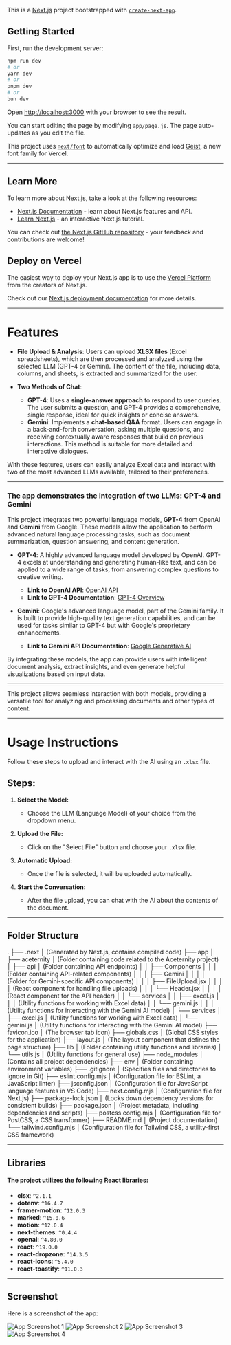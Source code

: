This is a [Next.js](https://nextjs.org) project bootstrapped with [`create-next-app`](https://github.com/vercel/next.js/tree/canary/packages/create-next-app).

## Getting Started

First, run the development server:

```bash
npm run dev
# or
yarn dev
# or
pnpm dev
# or
bun dev
```

Open [http://localhost:3000](http://localhost:3000) with your browser to see the result.

You can start editing the page by modifying `app/page.js`. The page auto-updates as you edit the file.

This project uses [`next/font`](https://nextjs.org/docs/app/building-your-application/optimizing/fonts) to automatically optimize and load [Geist](https://vercel.com/font), a new font family for Vercel.

---

## Learn More

To learn more about Next.js, take a look at the following resources:

- [Next.js Documentation](https://nextjs.org/docs) - learn about Next.js features and API.
- [Learn Next.js](https://nextjs.org/learn) - an interactive Next.js tutorial.

You can check out [the Next.js GitHub repository](https://github.com/vercel/next.js) - your feedback and contributions are welcome!

## Deploy on Vercel

The easiest way to deploy your Next.js app is to use the [Vercel Platform](https://vercel.com/new?utm_medium=default-template&filter=next.js&utm_source=create-next-app&utm_campaign=create-next-app-readme) from the creators of Next.js.

Check out our [Next.js deployment documentation](https://nextjs.org/docs/app/building-your-application/deploying) for more details.

---

# Features

- **File Upload & Analysis**: Users can upload **XLSX files** (Excel spreadsheets), which are then processed and analyzed using the selected LLM (GPT-4 or Gemini). The content of the file, including data, columns, and sheets, is extracted and summarized for the user.
  
- **Two Methods of Chat**:
  - **GPT-4**: Uses a **single-answer approach** to respond to user queries. The user submits a question, and GPT-4 provides a comprehensive, single response, ideal for quick insights or concise answers.
  - **Gemini**: Implements a **chat-based Q&A** format. Users can engage in a back-and-forth conversation, asking multiple questions, and receiving contextually aware responses that build on previous interactions. This method is suitable for more detailed and interactive dialogues.

With these features, users can easily analyze Excel data and interact with two of the most advanced LLMs available, tailored to their preferences.

---

### The app demonstrates the integration of two LLMs: GPT-4 and Gemini

This project integrates two powerful language models, **GPT-4** from OpenAI and **Gemini** from Google. These models allow the application to perform advanced natural language processing tasks, such as document summarization, question answering, and content generation.

- **GPT-4**: A highly advanced language model developed by OpenAI. GPT-4 excels at understanding and generating human-like text, and can be applied to a wide range of tasks, from answering complex questions to creative writing.
  - **Link to OpenAI API**: [OpenAI API](https://platform.openai.com/docs)
  - **Link to GPT-4 Documentation**: [GPT-4 Overview](https://openai.com/research/gpt-4)

- **Gemini**: Google's advanced language model, part of the Gemini family. It is built to provide high-quality text generation capabilities, and can be used for tasks similar to GPT-4 but with Google's proprietary enhancements.
  - **Link to Gemini API Documentation**: [Google Generative AI](https://developers.google.com/generative-ai)

By integrating these models, the app can provide users with intelligent document analysis, extract insights, and even generate helpful visualizations based on input data.

---
This project allows seamless interaction with both models, providing a versatile tool for analyzing and processing documents and other types of content.

---
# Usage Instructions

Follow these steps to upload and interact with the AI using an `.xlsx` file.

## Steps:

1. **Select the Model:**
   - Choose the LLM (Language Model) of your choice from the dropdown menu.

2. **Upload the File:**
   - Click on the "Select File" button and choose your `.xlsx` file.

3. **Automatic Upload:**
   - Once the file is selected, it will be uploaded automatically.

4. **Start the Conversation:**
   - After the file upload, you can chat with the AI about the contents of the document.

---

## Folder Structure

.
├── .next 
│   (Generated by Next.js, contains compiled code)
├── app 
│   ├── aceternity 
│       (Folder containing code related to the Aceternity project)
│   ├── api 
│       (Folder containing API endpoints)
│   │   ├── Components 
│   │   │   (Folder containing API-related components)
│   │   │   ├── Gemini 
│   │   │   │   (Folder for Gemini-specific API components)
│   │   │   ├── FileUpload.jsx 
│   │   │   │   (React component for handling file uploads)
│   │   │   └── Header.jsx 
│   │   │   │   (React component for the API header)
│   │   └── services 
│   │       ├── excel.js 
│   │       │   (Utility functions for working with Excel data)
│   │       └── gemini.js 
│   │       │   (Utility functions for interacting with the Gemini AI model)
│   └── services 
│       ├── excel.js 
│           (Utility functions for working with Excel data)
│       └── gemini.js 
│           (Utility functions for interacting with the Gemini AI model)
├── favicon.ico 
│   (The browser tab icon)
├── globals.css 
│   (Global CSS styles for the application)
├── layout.js 
│   (The layout component that defines the page structure)
├── lib 
│   (Folder containing utility functions and libraries)
│   └── utils.js 
│       (Utility functions for general use)
├── node_modules 
│   (Contains all project dependencies)
├── env 
│   (Folder containing environment variables)
├── .gitignore 
│   (Specifies files and directories to ignore in Git)
├── eslint.config.mjs 
│   (Configuration file for ESLint, a JavaScript linter)
├── jsconfig.json 
│   (Configuration file for JavaScript language features in VS Code)
├── next.config.mjs 
│   (Configuration file for Next.js)
├── package-lock.json 
│   (Locks down dependency versions for consistent builds)
├── package.json 
│   (Project metadata, including dependencies and scripts)
├── postcss.config.mjs 
│   (Configuration file for PostCSS, a CSS transformer)
├── README.md 
│   (Project documentation)
└── tailwind.config.mjs 
│   (Configuration file for Tailwind CSS, a utility-first CSS framework)

---

## Libraries

#### The project utilizes the following React libraries:

- **clsx**: `^2.1.1`
- **dotenv**: `^16.4.7`
- **framer-motion**: `^12.0.3`
- **marked**: `^15.0.6`
- **motion**: `^12.0.4`
- **next-themes**: `^0.4.4`
- **openai**: `^4.80.0`
- **react**: `^19.0.0`
- **react-dropzone**: `^14.3.5`
- **react-icons**: `^5.4.0`
- **react-toastify**: `^11.0.3`

---
## Screenshot

Here is a screenshot of the app:

![App Screenshot 1](./public/ss1.png)
![App Screenshot 2](./public/ss2.png)
![App Screenshot 3](./public/ss3.png)
![App Screenshot 4](./public/ss4.png)


